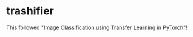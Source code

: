 # trashifier
This followed ["Image Classification using Transfer Learning in PyTorch"](https://learnopencv.com/image-classification-using-transfer-learning-in-pytorch/)!
